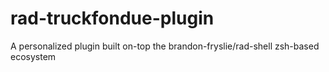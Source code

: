 # rad-truckfondue-plugin
A personalized plugin built on-top the brandon-fryslie/rad-shell zsh-based ecosystem
